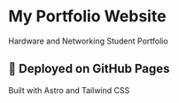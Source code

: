 # My Portfolio Website

Hardware and Networking Student Portfolio

## 🚀 Deployed on GitHub Pages

Built with Astro and Tailwind CSS

